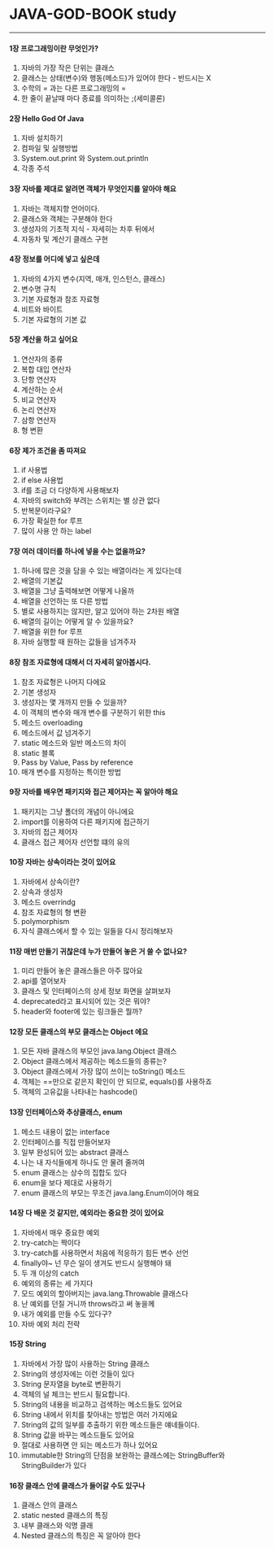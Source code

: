 # JAVA-GOD-BOOK study

<hr />

<h4>1장 프로그래밍이란 무엇인가?</h4>

<ol>
    <li>자바의 가장 작은 단위는 클래스</li>
    <li>클래스는 상태(변수)와 행동(메소드)가 있어야 한다 - 반드시는 X</li>
    <li>수학의 = 과는 다른 프로그래밍의 = </li>
    <li>한 줄이 끝날때 마다 종료를 의미하는 ;(세미콜론) </li>
</ol>

<h4>2장 Hello God Of Java</h4>

<ol>
    <li>자바 설치하기</li>
    <li>컴파일 및 실행방법</li>
    <li>System.out.print 와 System.out.println</li>
    <li>각종 주석</li>
</ol>

<h4>3장 자바를 제대로 알려면 객체가 무엇인지를 알아야 해요</h4>

<ol>
    <li>자바는 객체지향 언어이다.</li>
    <li>클래스와 객체는 구분해야 한다</li>
    <li>생성자의 기초적 지식 - 자세히는 차후 뒤에서 </li>
    <li>자동차 및 계산기 클래스 구현</li>
</ol>

<h4>4장 정보를 어디에 넣고 싶은데</h4>

<ol>
    <li>자바의 4가지 변수(지역, 매개, 인스턴스, 클래스)</li>
    <li>변수명 규칙</li>
    <li>기본 자료형과 참조 자료형</li>
    <li>비트와 바이트</li>
    <li>기본 자료형의 기본 값</li>
</ol>

<h4>5장 계산을 하고 싶어요</h4>

<ol>
    <li>연산자의 종류</li>
    <li>복합 대입 연산자</li>
    <li>단항 연산자</li>
    <li>계산하는 순서</li>
    <li>비교 연산자</li>
    <li>논리 연산자</li>
    <li>삼항 연산자</li>
    <li>형 변환</li>
</ol>

<h4>6장 제가 조건을 좀 따져요</h4>

<ol>
    <li>if 사용법</li>
    <li>if else 사용법</li>
    <li>if를 조금 더 다양하게 사용해보자</li>
    <li>자바의 switch와 부려는 스위치는 별 상관 없다</li>
    <li>반복문이라구요?</li>
    <li>가장 확실한 for 루프</li>    
    <li>많이 사용 안 하는 label</li>    
</ol>

<h4>7장 여러 데이터를 하나에 넣을 수는 없을까요?</h4>

<ol>
    <li>하나에 많은 것을 담을 수 있는 배열이라는 게 있다는데</li>
    <li>배열의 기본값</li>
    <li>배열을 그냥 출력해보면 어떻게 나올까</li>
    <li>배열을 선언하는 또 다른 방법</li>
    <li>별로 사용하지는 않지만, 알고 있어야 하는 2차원 배열</li>
    <li>배열의 길이는 어떻게 알 수 있을까요?</li>
    <li>배열을 위한 for 루프</li>
    <li>자바 실행할 때 원하는 값들을 넘겨주자</li>
</ol>

<h4>8장 참조 자료형에 대해서 더 자세히 알아봅시다.</h4>

<ol>
    <li>참조 자료형은 나머지 다에요</li>
    <li>기본 생성자</li>
    <li>생성자는 몇 개까지 만들 수 있을까?</li>
    <li>이 객체의 변수와 매개 변수를 구분하기 위한 this</li>
    <li>메소드 overloading</li>
    <li>메소드에서 값 넘겨주기</li>
    <li>static 메소드와 일반 메소드의 차이</li>
    <li>static 블록</li>
    <li>Pass by Value, Pass by reference</li>
    <li>매개 변수를 지정하는 특이한 방법</li>
</ol>

<h4>9장 자바를 배우면 패키지와 접근 제어자는 꼭 알아야 해요</h4>

<ol>
    <li>패키지는 그냥 폴더의 개념이 아니에요</li>
    <li>import를 이용하여 다른 패키지에 접근하기</li>
    <li>자바의 접근 제어자</li>
    <li>클래스 접근 제어자 선언할 떄의 유의</li>
</ol>

<h4>10장 자바는 상속이라는 것이 있어요</h4>

<ol>
    <li>자바에서 상속이란?</li>
    <li>상속과 생성자</li>
    <li>메소드 overrindg</li>
    <li>참조 자료형의 형 변환</li>
    <li>polymorphism</li>
    <li>자식 클래스에서 할 수 있는 일들을 다시 정리해보자</li>
</ol>

<h4>11장 매번 만들기 귀찮은데 누가 만들어 놓은 거 쓸 수 없나요?</h4>

<ol>
    <li>미리 만들어 놓은 클래스들은 아주 많아요</li>
    <li>api를 열어보자</li>
    <li>클래스 및 인터페이스의 상세 정보 화면을 살펴보자</li>
    <li>deprecated라고 표시되어 있는 것은 뭐야?</li>
    <li>header와 footer에 있는 링크들은 뭘까?</li>
</ol>

<h4>12장 모든 클래스의 부모 클래스는 Object 에요</h4>

<ol>
    <li>모든 자바 클래스의 부모인 java.lang.Object 클래스</li>
    <li>Object 클래스에서 제공하는 메소드들의 종류는?</li>
    <li>Object 클래스에서 가장 많이 쓰이는 toString() 메소드</li>
    <li>객체는 ==만으로 같은지 확인이 안 되므로, equals()를 사용하죠</li>
    <li>객체의 고유값을 나타내는 hashcode()</li>
</ol>

<h4>13장 인터페이스와 추상클래스, enum</h4>

<ol>
    <li>메소드 내용이 없는 interface</li>
    <li>인터페이스를 직접 만들어보자</li>
    <li>일부 완성되어 있는 abstract 클래스</li>
    <li>나는 내 자식들에게 하나도 안 물려 줄꺼여</li>
    <li>enum 클래스는 상수의 집합도 있다</li>
    <li>enum을 보다 제대로 사용하기</li>
    <li>enum 클래스의 부모는 무조건 java.lang.Enum이어야 해요</li>
</ol>

<h4>14장 다 배운 것 같지만, 예외라는 중요한 것이 있어요</h4>

<ol>
    <li>자바에서 매우 중요한 예외</li>
    <li>try-catch는 짝이다</li>
    <li>try-catch를 사용하면서 처음에 적응하기 힘든 변수 선언</li>
    <li>finally야~ 넌 무슨 일이 생겨도 반드시 실행해야 돼</li>
    <li>두 개 이상의 catch</li>
    <li>예외의 종류는 세 가지다</li>
    <li>모드 예외의 할아버지는 java.lang.Throwable 클래스다</li>
    <li>난 예외를 던질 거니까 throws라고 써 놓을께 </li>
    <li>내가 예외를 만들 수도 있다구?</li>
    <li>자바 예외 처리 전략</li>
</ol>

<h4>15장 String</h4>

<ol>
    <li>자바에서 가장 많이 사용하는 String 클래스</li>
    <li>String의 생성자에는 이런 것들이 있다</li>
    <li>String 문자열을 byte로 변환하기</li>
    <li>객체의 널 체크는 반드시 필요합니다.</li>
    <li>String의 내용을 비교하고 검색하는 메소드들도 있어요</li>
    <li>String 내에서 위치를 찾아내는 방법은 여러 가지에요</li>
    <li>String의 값의 일부를 추출하기 위한 메소드들은 얘네들이다.</li>
    <li>String 값을 바꾸는 메소드들도 있어요</li>
    <li>절대로 사용하면 안 되는 메소드가 하나 있어요</li>
    <li>immutable한 String의 단점을 보완하는 클래스에는 StringBuffer와 StringBuilder가 있다</li>
</ol>

<h4>16장 클래스 안에 클래스가 들어갈 수도 있구나</h4>

<ol>
    <li>클래스 안의 클래스</li>
    <li>static nested 클래스의 특징</li>
    <li>내부 클래스와 익명 클래</li>
    <li>Nested 클래스의 특징은 꼭 알아야 한다</li>
   
</ol>